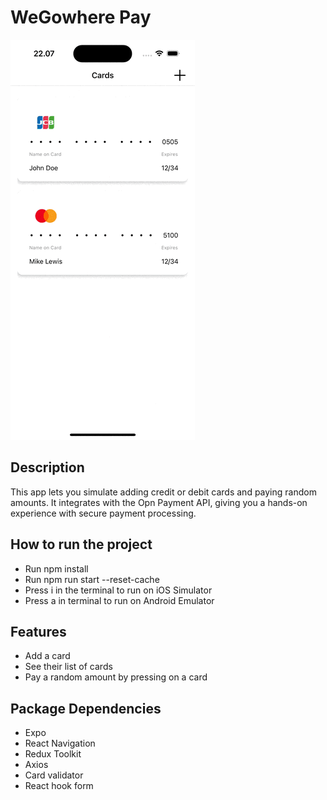 # WeGowhere Pay
![Preview](https://github.com/herisusantuy/wegowhere-pay/blob/master/assets/preview.gif)
## Description
This app lets you simulate adding credit or debit cards and paying random amounts. It integrates with the Opn Payment API, giving you a hands-on experience with secure payment processing.

## How to run the project
-  Run npm install
-  Run npm run start --reset-cache
-  Press i in the terminal to run on iOS Simulator
-  Press a in terminal to run on Android Emulator

## Features
-  Add a card
-  See their list of cards
-  Pay a random amount by pressing on a card

  
## Package Dependencies
-  Expo
-  React Navigation
-  Redux Toolkit
-  Axios
-  Card validator
-  React hook form
